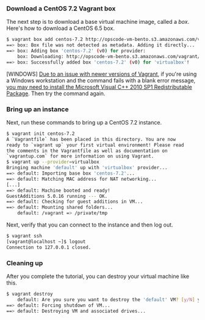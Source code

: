### Download a CentOS 7.2 Vagrant box

The next step is to download a base virtual machine image, called a _box_. Here's how to download a CentOS 6.5 box.

```bash
$ vagrant box add centos-7.2 http://opscode-vm-bento.s3.amazonaws.com/vagrant/virtualbox/opscode_centos-7.2_chef-provisionerless.box
==> box: Box file was not detected as metadata. Adding it directly...
==> box: Adding box 'centos-7.2' (v0) for provider:
    box: Downloading: http://opscode-vm-bento.s3.amazonaws.com/vagrant/virtualbox/opscode_centos-7.2_chef-provisionerless.box
==> box: Successfully added box 'centos-7.2' (v0) for 'virtualbox'!
```

[WINDOWS] [Due to an issue with newer versions of Vagrant](https://github.com/mitchellh/vagrant/issues/6852), if you're using a Windows workstation and the command fails with a blank error message, [you may need to install the Microsoft Visual C++ 2010 SP1 Redistributable Package](https://www.microsoft.com/en-us/download/details.aspx?id=8328). Then try the command again.

### Bring up an instance

Next, run these commands to bring up a CentOS 7.2 instance.

```bash
$ vagrant init centos-7.2
A `Vagrantfile` has been placed in this directory. You are now
ready to `vagrant up` your first virtual environment! Please read
the comments in the Vagrantfile as well as documentation on
`vagrantup.com` for more information on using Vagrant.
$ vagrant up --provider=virtualbox
Bringing machine 'default' up with 'virtualbox' provider...
==> default: Importing base box 'centos-7.2'...
==> default: Matching MAC address for NAT networking...
[...]
==> default: Machine booted and ready!
GuestAdditions 5.0.16 running --- OK.
==> default: Checking for guest additions in VM...
==> default: Mounting shared folders...
    default: /vagrant => /private/tmp
```

Next, verify that you can connect to the instance and then log out.

```bash
$ vagrant ssh
[vagrant@localhost ~]$ logout
Connection to 127.0.0.1 closed.
```

### Cleaning up

After you complete the tutorial, you can destroy your virtual machine like this.

```bash
$ vagrant destroy
    default: Are you sure you want to destroy the 'default' VM? [y/N] y
==> default: Forcing shutdown of VM...
==> default: Destroying VM and associated drives...
```
